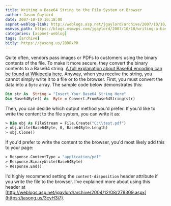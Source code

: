 ```yaml
---
title: Writing a Base64 String to the File System or Browser
author: Jason Gaylord
date: 2007-10-10 16:18:00
aspnet-weblog-link: http://weblogs.asp.net/jgaylord/archive/2007/10/10/writing-a-base64-string-to-the-file-system-or-browser.aspx
msmvps_path: https://blogs.msmvps.com/jgaylord/2007/10/10/writing-a-base64-string-to-the-file-system-or-browser/
categories: [aspnet-weblog]
tags: [archive]
bitly: https://jasong.us/2BDRxPR
---
```


Quite often, vendors pass images or PDFs to customers using the binary contents of the file. To make it more secure, they convert the binary contents to a Base64 string. [A full explanation about Base64 encoding can be found at Wikipedia here](http://en.wikipedia.org/wiki/Base64). Anyway, when you receive the string, you cannot simply write it to a file or to the browser. First, you must convert the data into a `Byte` array. The sample code below demonstrates this:

```vb
Dim str As  String = "Insert Your Base64 String Here"  
Dim Base64Byte() As  Byte = Convert.FromBase64String(str)
```

Then, you can decide which output method you'd prefer. If you'd like to write the content to the file system, you can write it as:

```vb
> Dim obj As FileStream = File.Create("C:\\test.pdf")  
> obj.Write(Base64Byte, 0, Base64Byte.Length)  
> obj.Close()
```

If you'd prefer to write the content to the browser, you'd most likely add this to your page:

```vb
> Response.ContentType = "application/pdf"  
> Response.BinaryWrite(Base64Byte)  
> Response.End()
```

I'd highly recommend setting the `content-disposition` header attribute if you write the file to the browser. I've explained more about using this header at [http://weblogs.asp.net/jgaylord/archive/2004/12/08/278309.aspx](https://jasong.us/3cyH3i7).